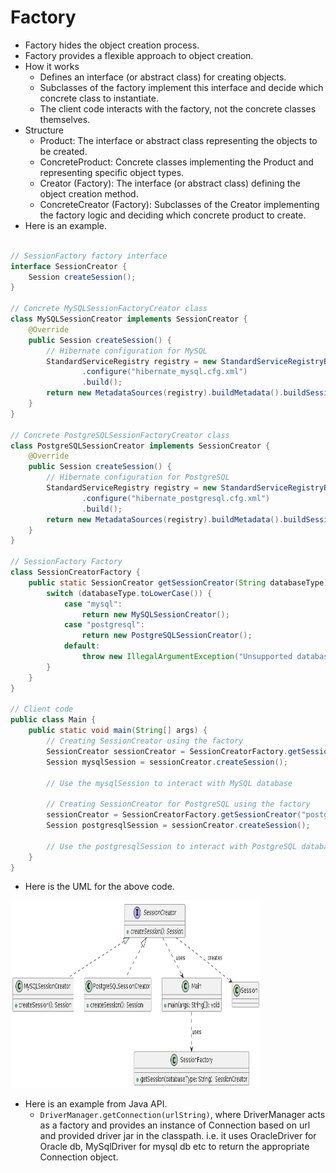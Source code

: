 # Factory 
- Factory hides the object creation process.
- Factory provides a flexible approach to object creation.
- How it works
  - Defines an interface (or abstract class) for creating objects.
  - Subclasses of the factory implement this interface and decide which concrete class to instantiate.
  - The client code interacts with the factory, not the concrete classes themselves.
- Structure
  - Product: The interface or abstract class representing the objects to be created.
  - ConcreteProduct: Concrete classes implementing the Product and representing specific object types.
  - Creator (Factory): The interface (or abstract class) defining the object creation method.
  - ConcreteCreator (Factory): Subclasses of the Creator implementing the factory logic and deciding 
    which concrete product to create.
- Here is an example.
```java

// SessionFactory factory interface
interface SessionCreator {
    Session createSession();
}

// Concrete MySQLSessionFactoryCreator class
class MySQLSessionCreator implements SessionCreator {
    @Override
    public Session createSession() {
        // Hibernate configuration for MySQL
        StandardServiceRegistry registry = new StandardServiceRegistryBuilder()
                .configure("hibernate_mysql.cfg.xml")
                .build();
        return new MetadataSources(registry).buildMetadata().buildSessionFactory();
    }
}

// Concrete PostgreSQLSessionFactoryCreator class
class PostgreSQLSessionCreator implements SessionCreator {
    @Override
    public Session createSession() {
        // Hibernate configuration for PostgreSQL
        StandardServiceRegistry registry = new StandardServiceRegistryBuilder()
                .configure("hibernate_postgresql.cfg.xml")
                .build();
        return new MetadataSources(registry).buildMetadata().buildSessionFactory();
    }
}

// SessionFactory Factory
class SessionCreatorFactory {
    public static SessionCreator getSessionCreator(String databaseType) {
        switch (databaseType.toLowerCase()) {
            case "mysql":
                return new MySQLSessionCreator();
            case "postgresql":
                return new PostgreSQLSessionCreator();
            default:
                throw new IllegalArgumentException("Unsupported database type");
        }
    }
}

// Client code
public class Main {
    public static void main(String[] args) {
        // Creating SessionCreator using the factory
        SessionCreator sessionCreator = SessionCreatorFactory.getSessionCreator("mysql");
        Session mysqlSession = sessionCreator.createSession();
        
        // Use the mysqlSession to interact with MySQL database
        
        // Creating SessionCreator for PostgreSQL using the factory
        sessionCreator = SessionCreatorFactory.getSessionCreator("postgresql");
        Session postgresqlSession = sessionCreator.createSession();
        
        // Use the postgresqlSession to interact with PostgreSQL database
    }
}

```
- Here is the UML for the above code.

<img src="../../images/factory.png" height=300 width=400>

- Here is an example from Java API.
    - `DriverManager.getConnection(urlString)`, where DriverManager acts as a factory and provides an 
      instance of Connection based on url and provided driver jar in the classpath. i.e. it uses OracleDriver for Oracle db, MySqlDriver for mysql db etc to return the appropriate Connection object.